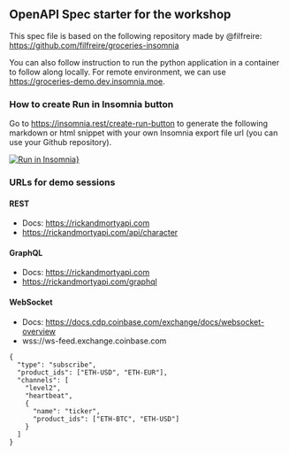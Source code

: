 ## OpenAPI Spec starter for the workshop

This spec file is based on the following repository made by @filfreire: https://github.com/filfreire/groceries-insomnia

You can also follow instruction to run the python application in a container to follow along locally. For remote environment, we can use https://groceries-demo.dev.insomnia.moe.

### How to create Run in Insomnia button

Go to https://insomnia.rest/create-run-button to generate the following markdown or html snippet with your own Insomnia export file url (you can use your Github repository).

[![Run in Insomnia}](https://insomnia.rest/images/run.svg)](https://insomnia.rest/run/?label=insomnia%20session&uri=https%3A%2F%2Fraw.githubusercontent.com%2Fmarckong%2Finsomnia-session%2Fmaster%2Fexport.json)

### URLs for demo sessions

#### REST
- Docs: https://rickandmortyapi.com
- https://rickandmortyapi.com/api/character

#### GraphQL
- Docs: https://rickandmortyapi.com
- https://rickandmortyapi.com/graphql

#### WebSocket
- Docs: https://docs.cdp.coinbase.com/exchange/docs/websocket-overview
- wss://ws-feed.exchange.coinbase.com
```
{
  "type": "subscribe",
  "product_ids": ["ETH-USD", "ETH-EUR"],
  "channels": [
    "level2",
    "heartbeat",
    {
      "name": "ticker",
      "product_ids": ["ETH-BTC", "ETH-USD"]
    }
  ]
}
```
